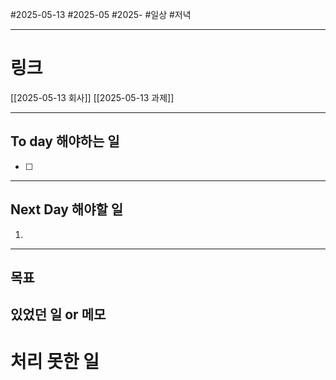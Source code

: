#2025-05-13 #2025-05 #2025-
#일상 #저녁 

-------
# 링크
[[2025-05-13 회사]]
[[2025-05-13 과제]]


---
## To day 해야하는 일
- [ ] 

---
## Next Day 해야할 일
1. 

---

## 목표


## 있었던 일  or 메모


# 처리 못한 일